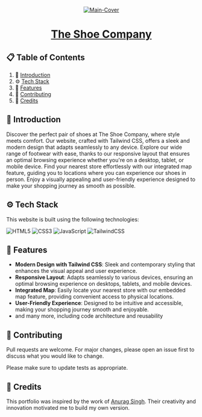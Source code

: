 <div align="center">
  <br />
   <a href="https://arpit73881.github.io/The-Shoe-Company/" target="_blank"><img src="https://i.ibb.co/j6sfQ1R/brave-yjie-Ssje-Iw.png" alt="Main-Cover" border="0"></a>
  <br />

# [The Shoe Company](https://arpit73881.github.io/The-Shoe-Company/)

</div>

## 📋 <a name="table">Table of Contents</a>

1. 🤖 [Introduction](#introduction)
2. ⚙️ [Tech Stack](#techstack)
3. 🔋 [Features](#features)
4. 🚀 [Contributing](#contribute)
5. 🫡 [Credits](#credits)

## <a name="introduction">🤖 Introduction</a>

Discover the perfect pair of shoes at The Shoe Company, where style meets comfort. Our website, crafted with Tailwind CSS, offers a sleek and modern design that adapts seamlessly to any device.
Explore our wide range of footwear with ease, thanks to our responsive layout that ensures an optimal browsing experience whether you're on a desktop, tablet, or mobile device.
Find your nearest store effortlessly with our integrated map feature, guiding you to locations where you can experience our shoes in person. Enjoy a visually appealing and user-friendly experience designed to make your shopping journey as smooth as possible.

## <a name="techstack">⚙️ Tech Stack</a>

This website is built using the following technologies:

![HTML5](https://img.shields.io/badge/html5-%23E34F26.svg?style=for-the-badge&logo=html5&logoColor=white)
![CSS3](https://img.shields.io/badge/css3-%231572B6.svg?style=for-the-badge&logo=css3&logoColor=white)
![JavaScript](https://img.shields.io/badge/javascript-%23323330.svg?style=for-the-badge&logo=javascript&logoColor=%23F7DF1E)
![TailwindCSS](https://img.shields.io/badge/tailwindcss-%2338B2AC.svg?style=for-the-badge&logo=tailwind-css&logoColor=white)

## <a name="features">🔋 Features</a>

- **Modern Design with Tailwind CSS**: Sleek and contemporary styling that enhances the visual appeal and user experience.
- **Responsive Layout**: Adapts seamlessly to various devices, ensuring an optimal browsing experience on desktops, tablets, and mobile devices.
- **Integrated Map**: Easily locate your nearest store with our embedded map feature, providing convenient access to physical locations.
- **User-Friendly Experience**: Designed to be intuitive and accessible, making your shopping journey smooth and enjoyable.
- and many more, including code architecture and reusability

## <a name="contribute"> 🚀 Contributing</a>

Pull requests are welcome. For major changes, please open an issue first
to discuss what you would like to change.

Please make sure to update tests as appropriate.

## 🫡 Credits

This portfolio was inspired by the work of [Anurag Singh](https://github.com/https://github.com/anuragsinghbam). Their creativity and innovation motivated me to build my own version.
